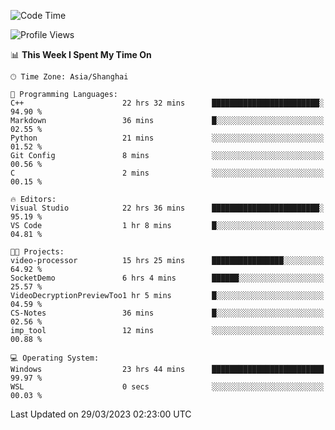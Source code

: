<!--START_SECTION:waka-->
![Code Time](http://img.shields.io/badge/Code%20Time-812%20hrs%2022%20mins-blue)

![Profile Views](http://img.shields.io/badge/Profile%20Views-2-blue)

📊 **This Week I Spent My Time On** 

```text
🕑︎ Time Zone: Asia/Shanghai

💬 Programming Languages: 
C++                      22 hrs 32 mins      ████████████████████████░   94.90 % 
Markdown                 36 mins             █░░░░░░░░░░░░░░░░░░░░░░░░   02.55 % 
Python                   21 mins             ░░░░░░░░░░░░░░░░░░░░░░░░░   01.52 % 
Git Config               8 mins              ░░░░░░░░░░░░░░░░░░░░░░░░░   00.56 % 
C                        2 mins              ░░░░░░░░░░░░░░░░░░░░░░░░░   00.15 % 

🔥 Editors: 
Visual Studio            22 hrs 36 mins      ████████████████████████░   95.19 % 
VS Code                  1 hr 8 mins         █░░░░░░░░░░░░░░░░░░░░░░░░   04.81 % 

🐱‍💻 Projects: 
video-processor          15 hrs 25 mins      ████████████████░░░░░░░░░   64.92 % 
SocketDemo               6 hrs 4 mins        ██████░░░░░░░░░░░░░░░░░░░   25.57 % 
VideoDecryptionPreviewToo1 hr 5 mins         █░░░░░░░░░░░░░░░░░░░░░░░░   04.59 % 
CS-Notes                 36 mins             █░░░░░░░░░░░░░░░░░░░░░░░░   02.56 % 
imp_tool                 12 mins             ░░░░░░░░░░░░░░░░░░░░░░░░░   00.88 % 

💻 Operating System: 
Windows                  23 hrs 44 mins      █████████████████████████   99.97 % 
WSL                      0 secs              ░░░░░░░░░░░░░░░░░░░░░░░░░   00.03 % 
```


 Last Updated on 29/03/2023 02:23:00 UTC
<!--END_SECTION:waka-->